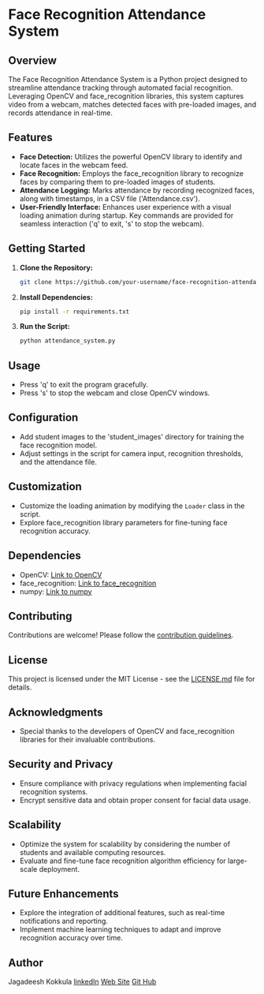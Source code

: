 # Face Recognition Attendance System

## Overview

The Face Recognition Attendance System is a Python project designed to streamline attendance tracking through automated facial recognition. Leveraging OpenCV and face_recognition libraries, this system captures video from a webcam, matches detected faces with pre-loaded images, and records attendance in real-time.

## Features

- **Face Detection:** Utilizes the powerful OpenCV library to identify and locate faces in the webcam feed.
- **Face Recognition:** Employs the face_recognition library to recognize faces by comparing them to pre-loaded images of students.
- **Attendance Logging:** Marks attendance by recording recognized faces, along with timestamps, in a CSV file ('Attendance.csv').
- **User-Friendly Interface:** Enhances user experience with a visual loading animation during startup. Key commands are provided for seamless interaction ('q' to exit, 's' to stop the webcam).

## Getting Started

1. **Clone the Repository:**

    ```bash
    git clone https://github.com/your-username/face-recognition-attendance.git
    ```

2. **Install Dependencies:**

    ```bash
    pip install -r requirements.txt
    ```

3. **Run the Script:**

    ```bash
    python attendance_system.py
    ```

## Usage

- Press 'q' to exit the program gracefully.
- Press 's' to stop the webcam and close OpenCV windows.

## Configuration

- Add student images to the 'student_images' directory for training the face recognition model.
- Adjust settings in the script for camera input, recognition thresholds, and the attendance file.

## Customization

- Customize the loading animation by modifying the `Loader` class in the script.
- Explore face_recognition library parameters for fine-tuning face recognition accuracy.

## Dependencies

- OpenCV: [Link to OpenCV](https://opencv.org/)
- face_recognition: [Link to face_recognition](https://github.com/ageitgey/face_recognition)
- numpy: [Link to numpy](https://numpy.org/)

## Contributing

Contributions are welcome! Please follow the [contribution guidelines](CONTRIBUTING.md).

## License

This project is licensed under the MIT License - see the [LICENSE.md](LICENSE.md) file for details.

## Acknowledgments

- Special thanks to the developers of OpenCV and face_recognition libraries for their invaluable contributions.

## Security and Privacy

- Ensure compliance with privacy regulations when implementing facial recognition systems.
- Encrypt sensitive data and obtain proper consent for facial data usage.

## Scalability

- Optimize the system for scalability by considering the number of students and available computing resources.
- Evaluate and fine-tune face recognition algorithm efficiency for large-scale deployment.

## Future Enhancements

- Explore the integration of additional features, such as real-time notifications and reporting.
- Implement machine learning techniques to adapt and improve recognition accuracy over time.

## Author

Jagadeesh Kokkula
[linkedIn](https://www.linkedin.com/in/jagadeeshkokkula/)
[Web Site](https://nani8501.github.io/new.github.io/)
[Git Hub](https://github.com/Nani8501)
